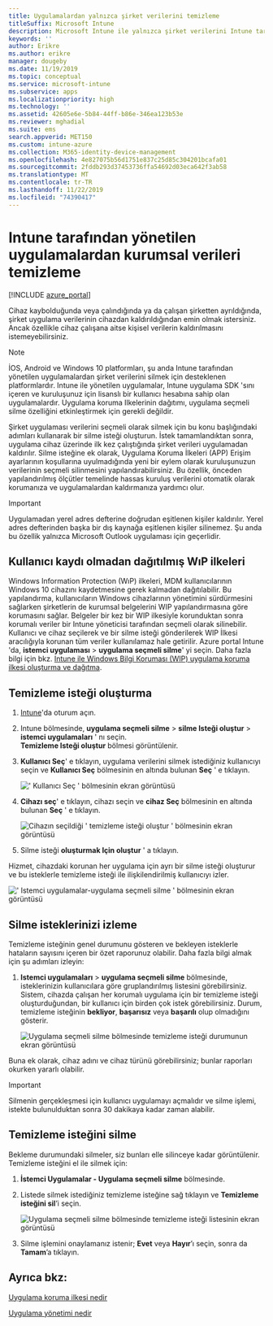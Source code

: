 ```yaml
---
title: Uygulamalardan yalnızca şirket verilerini temizleme
titleSuffix: Microsoft Intune
description: Microsoft Intune ile yalnızca şirket verilerini Intune tarafından yönetilen uygulamalardan seçerek silmeyi öğrenin.
keywords: ''
author: Erikre
ms.author: erikre
manager: dougeby
ms.date: 11/19/2019
ms.topic: conceptual
ms.service: microsoft-intune
ms.subservice: apps
ms.localizationpriority: high
ms.technology: ''
ms.assetid: 42605e6e-5b84-44ff-b86e-346ea123b53e
ms.reviewer: mghadial
ms.suite: ems
search.appverid: MET150
ms.custom: intune-azure
ms.collection: M365-identity-device-management
ms.openlocfilehash: 4e827075b56d1751e837c25d85c304201bcafa01
ms.sourcegitcommit: 2fddb293d37453736ffa54692d03eca642f3ab58
ms.translationtype: MT
ms.contentlocale: tr-TR
ms.lasthandoff: 11/22/2019
ms.locfileid: "74390417"
---
```

# <a name="how-to-wipe-only-corporate-data-from-intune-managed-apps"></a>Intune tarafından yönetilen uygulamalardan kurumsal verileri temizleme

[!INCLUDE [azure_portal](../includes/azure_portal.md)]

Cihaz kaybolduğunda veya çalındığında ya da çalışan şirketten ayrıldığında, şirket uygulama verilerinin cihazdan kaldırıldığından emin olmak istersiniz. Ancak özellikle cihaz çalışana aitse kişisel verilerin kaldırılmasını istemeyebilirsiniz.

>[!NOTE]
> İOS, Android ve Windows 10 platformları, şu anda Intune tarafından yönetilen uygulamalardan şirket verilerini silmek için desteklenen platformlardır. Intune ile yönetilen uygulamalar, Intune uygulama SDK 'sını içeren ve kuruluşunuz için lisanslı bir kullanıcı hesabına sahip olan uygulamalardır. Uygulama koruma Ilkelerinin dağıtımı, uygulama seçmeli silme özelliğini etkinleştirmek için gerekli değildir.

Şirket uygulaması verilerini seçmeli olarak silmek için bu konu başlığındaki adımları kullanarak bir silme isteği oluşturun. İstek tamamlandıktan sonra, uygulama cihaz üzerinde ilk kez çalıştığında şirket verileri uygulamadan kaldırılır. Silme isteğine ek olarak, Uygulama Koruma İlkeleri (APP) Erişim ayarlarının koşullarına uyulmadığında yeni bir eylem olarak kuruluşunuzun verilerinin seçmeli silinmesini yapılandırabilirsiniz. Bu özellik, önceden yapılandırılmış ölçütler temelinde hassas kuruluş verilerini otomatik olarak korumanıza ve uygulamalardan kaldırmanıza yardımcı olur.

>[!IMPORTANT]
> Uygulamadan yerel adres defterine doğrudan eşitlenen kişiler kaldırılır. Yerel adres defterinden başka bir dış kaynağa eşitlenen kişiler silinemez. Şu anda bu özellik yalnızca Microsoft Outlook uygulaması için geçerlidir.

## <a name="deployed-wip-policies-without-user-enrollment"></a>Kullanıcı kaydı olmadan dağıtılmış WıP ilkeleri
Windows Information Protection (WıP) ilkeleri, MDM kullanıcılarının Windows 10 cihazını kaydetmesine gerek kalmadan dağıtılabilir. Bu yapılandırma, kullanıcıların Windows cihazlarının yönetimini sürdürmesini sağlarken şirketlerin de kurumsal belgelerini WIP yapılandırmasına göre korumasını sağlar. Belgeler bir kez bir WIP ilkesiyle korunduktan sonra korumalı veriler bir Intune yöneticisi tarafından seçmeli olarak silinebilir. Kullanıcı ve cihaz seçilerek ve bir silme isteği gönderilerek WIP İlkesi aracılığıyla korunan tüm veriler kullanılamaz hale getirilir. Azure portal Intune 'da, **istemci uygulaması** > **uygulama seçmeli silme**' yi seçin. Daha fazla bilgi için bkz. [Intune ile Windows Bilgi Koruması (WIP) uygulama koruma ilkesi oluşturma ve dağıtma](windows-information-protection-policy-create.md).

## <a name="create-a-wipe-request"></a>Temizleme isteği oluşturma

1. [Intune](https://go.microsoft.com/fwlink/?linkid=2090973)'da oturum açın.
2. Intune bölmesinde, **uygulama seçmeli silme** > **silme Isteği oluştur** > **istemci uygulamaları** ' nı seçin.<br>
   **Temizleme Isteği oluştur** bölmesi görüntülenir.
3. **Kullanıcı Seç**' e tıklayın, uygulama verilerini silmek istediğiniz kullanıcıyı seçin ve **Kullanıcı Seç** bölmesinin en altında bulunan **Seç** ' e tıklayın.

    ![' Kullanıcı Seç ' bölmesinin ekran görüntüsü](./media/apps-selective-wipe/apps-selective-wipe-01.png)

4. **Cihazı seç**' e tıklayın, cihazı seçin ve **cihaz Seç** bölmesinin en altında bulunan **Seç** ' e tıklayın.

    ![Cihazın seçildiği ' temizleme isteği oluştur ' bölmesinin ekran görüntüsü](./media/apps-selective-wipe/apps-selective-wipe-02.png)

5. Silme isteği **oluşturmak Için oluştur** ' a tıklayın.

Hizmet, cihazdaki korunan her uygulama için ayrı bir silme isteği oluşturur ve bu isteklerle temizleme isteği ile ilişkilendirilmiş kullanıcıyı izler.

   ![' Istemci uygulamalar-uygulama seçmeli silme ' bölmesinin ekran görüntüsü](./media/apps-selective-wipe/apps-selective-wipe-03.png)

## <a name="monitor-your-wipe-requests"></a>Silme isteklerinizi izleme

Temizleme isteğinin genel durumunu gösteren ve bekleyen isteklerle hataların sayısını içeren bir özet raporunuz olabilir. Daha fazla bilgi almak için şu adımları izleyin:

1. **Istemci uygulamaları** > **uygulama seçmeli silme** bölmesinde, isteklerinizin kullanıcılara göre gruplandırılmış listesini görebilirsiniz. Sistem, cihazda çalışan her korumalı uygulama için bir temizleme isteği oluşturduğundan, bir kullanıcı için birden çok istek görebilirsiniz. Durum, temizleme isteğinin **bekliyor**, **başarısız** veya **başarılı** olup olmadığını gösterir.

    ![Uygulama seçmeli silme bölmesinde temizleme isteği durumunun ekran görüntüsü](./media/apps-selective-wipe/wipe-request-status-1.png)

Buna ek olarak, cihaz adını ve cihaz türünü görebilirsiniz; bunlar raporları okurken yararlı olabilir.

>[!IMPORTANT]
> Silmenin gerçekleşmesi için kullanıcı uygulamayı açmalıdır ve silme işlemi, istekte bulunulduktan sonra 30 dakikaya kadar zaman alabilir.

## <a name="delete-a-wipe-request"></a>Temizleme isteğini silme

Bekleme durumundaki silmeler, siz bunları elle silinceye kadar görüntülenir. Temizleme isteğini el ile silmek için:

1. **İstemci Uygulamalar - Uygulama seçmeli silme** bölmesinde.

2. Listede silmek istediğiniz temizleme isteğine sağ tıklayın ve **Temizleme isteğini sil**’i seçin.

    ![Uygulama seçmeli silme bölmesinde temizleme isteği listesinin ekran görüntüsü](./media/apps-selective-wipe/delete-wipe-request.png)

3. Silme işlemini onaylamanız istenir; **Evet** veya **Hayır**’ı seçin, sonra da **Tamam**’a tıklayın.

## <a name="see-also"></a>Ayrıca bkz:
[Uygulama koruma ilkesi nedir](app-protection-policy.md)

[Uygulama yönetimi nedir](app-management.md)
